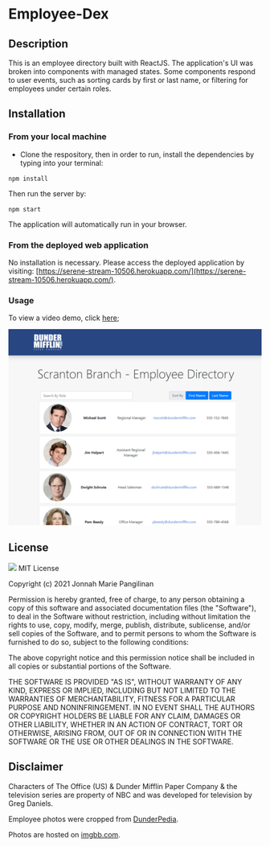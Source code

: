 # Employee-Dex

## Description
This is an employee directory built with ReactJS. The application's UI was broken into components with managed states. Some components respond to user events, such as sorting cards by first or last name, or filtering for employees under certain roles.

## Installation
### From your local machine
- Clone the respository, then in order to run, install the dependencies by typing into your terminal:
```
npm install
```
Then run the server by:
```
npm start
```
The application will automatically run in your browser.

### From the deployed web application
No installation is necessary. Please access the deployed application by visiting: [https://serene-stream-10506.herokuapp.com/](https://serene-stream-10506.herokuapp.com/).

### Usage

To view a video demo, click [here](https://drive.google.com/file/d/1zmrCs7HSHEIJYX3bO5f1Feg4BVVis_-W/view);

![Screenshot of application](/public/screenshot.png)

## License
![](https://img.shields.io/badge/MIT-green.svg) MIT License

Copyright (c) 2021 Jonnah Marie Pangilinan

Permission is hereby granted, free of charge, to any person obtaining a copy
of this software and associated documentation files (the "Software"), to deal
in the Software without restriction, including without limitation the rights
to use, copy, modify, merge, publish, distribute, sublicense, and/or sell
copies of the Software, and to permit persons to whom the Software is
furnished to do so, subject to the following conditions:

The above copyright notice and this permission notice shall be included in all
copies or substantial portions of the Software.

THE SOFTWARE IS PROVIDED "AS IS", WITHOUT WARRANTY OF ANY KIND, EXPRESS OR
IMPLIED, INCLUDING BUT NOT LIMITED TO THE WARRANTIES OF MERCHANTABILITY,
FITNESS FOR A PARTICULAR PURPOSE AND NONINFRINGEMENT. IN NO EVENT SHALL THE
AUTHORS OR COPYRIGHT HOLDERS BE LIABLE FOR ANY CLAIM, DAMAGES OR OTHER
LIABILITY, WHETHER IN AN ACTION OF CONTRACT, TORT OR OTHERWISE, ARISING FROM,
OUT OF OR IN CONNECTION WITH THE SOFTWARE OR THE USE OR OTHER DEALINGS IN THE
SOFTWARE.

## Disclaimer
Characters of The Office (US) & Dunder Mifflin Paper Company & the television series are property of NBC and was developed for television by Greg Daniels.

Employee photos were cropped from [DunderPedia](https://theoffice.fandom.com/).

Photos are hosted on [imgbb.com](https://imgbb.com/).
